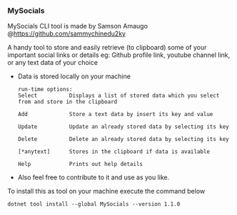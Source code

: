 ### MySocials

  MySocials CLI tool is made by Samson Amaugo @https://github.com/sammychinedu2ky
       
A handy tool to store and easily retrieve (to clipboard) some of your important social links or details
eg: Github profile link, youtube channel link, or any text data of your choice
- Data is stored locally on your machine
     
    ```
    run-time options:
    Select          Displays a list of stored data which you select from and store in the clipboard

    Add             Store a text data by insert its key and value

    Update          Update an already stored data by selecting its key

    Delete          Delete an already stored data by selecting its key

    [*anytext]      Stores in the clipboard if data is available

    Help            Prints out help details

    ```

- Also feel free to contribute to it and use as you like.

To install this as tool on your machine execute the command below 
```
dotnet tool install --global MySocials --version 1.1.0
```